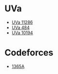 # UVa
  - [UVa 11286](https://github.com/shawon-majid/Problem-Solving-Discussion/blob/master/Uva/UVa%2011286.cpp)
  - [UVa 484](https://github.com/shawon-majid/Problem-Solving-Discussion/blob/master/Uva/UVa%20484.cpp)
  - [UVa 10194](https://github.com/shawon-majid/Problem-Solving-Discussion/blob/master/Uva/UVa%20484.cpp)
# Codeforces
  - [1365A](https://github.com/shawon-majid/Problem-Solving-Discussion/blob/master/Codeforces/Codeforces%201365A.cpp)
